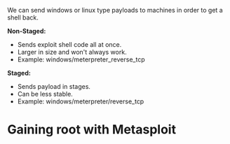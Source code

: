 We can send windows or linux type payloads to machines in order to get a shell back.

**Non-Staged:**
- Sends exploit shell code all at once.
- Larger in size and won't always work.
- Example: windows/meterpreter_reverse_tcp

**Staged:**
- Sends payload in stages.
- Can be less stable.
- Example: windows/meterpreter/reverse_tcp


# Gaining root with Metasploit
